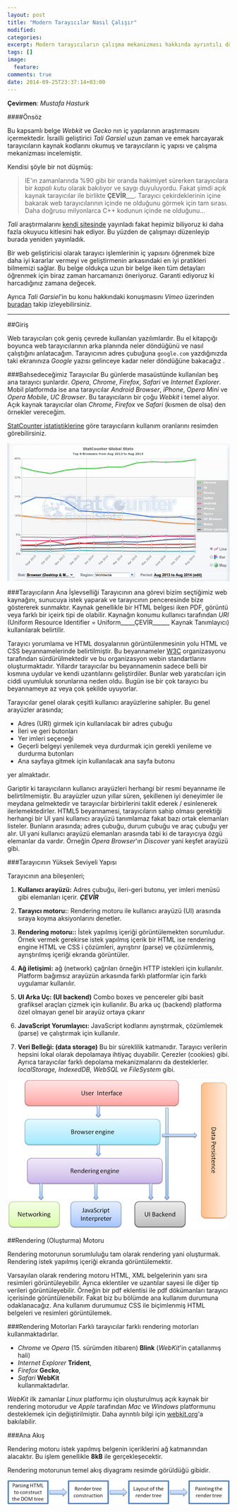 ```yaml
---
layout: post
title: "Modern Tarayıcılar Nasıl Çalışır"
modified:
categories: 
excerpt: Modern tarayıcıların çalışma mekanizması hakkında ayrıntılı döküman.
tags: []
image:
  feature:
comments: true
date: 2014-09-25T23:37:14+03:00
---
```



**Çevirmen**: *Mustafa Hasturk*

####Önsöz

Bu kapsamlı belge *Webkit* ve *Gecko* nın iç yapılarının araştırmasını içermektedir. İsrailli geliştirici *Tali Garsiel* uzun zaman ve emek harcayarak tarayıcıların kaynak kodlarını okumuş ve tarayıcıların iç yapısı ve çalışma mekanizması incelemiştir.  
  
  

Kendisi şöyle bir not düşmüş:
> IE'ın zamanlarında %90 gibi bir oranda hakimiyet sürerken tarayıcılara bir *kapalı kutu* olarak bakılıyor ve saygı duyuluyordu. Fakat şimdi açık kaynak tarayıcılar ile birlikte ______ÇEVİR_________. Tarayıcı çekirdeklerinin içine bakarak web tarayıcılarının içinde ne olduğunu görmek için tam sırası. Daha doğrusu milyonlarca C++ kodunun içinde ne olduğunu...

*Tali* araştırmalarını [kendi sitesinde](http://taligarsiel.com/) yayınladı fakat hepimiz biliyoruz ki daha fazla okuyucu kitlesini hak ediyor. Bu yüzden de çalışmayı düzenleyip burada yeniden yayınladık.

Bir web geliştiricisi olarak tarayıcı işlemlerinin iç yapısını öğrenmek bize daha iyi kararlar vermeyi ve geliştirmenin arkasındaki en iyi pratikleri bilmemizi sağlar. Bu belge oldukça uzun bir belge iken tüm detayları öğrenmek için biraz zaman harcamanızı öneriyoruz. Garanti ediyoruz ki harcadığınız zamana değecek. 

Ayrıca *Tali Garsiel*'in bu konu hakkındaki konuşmasını *Vimeo* üzerinden [buradan](http://vimeo.com/44182484) takip izleyebilirsiniz.

-----------------------------------------------------------------------------------------------------

##Giriş

Web tarayıcıları çok geniş çevrede kullanılan yazılımlardır. Bu el kitapçığı boyunca web tarayıcılarının arka planında neler döndüğünü ve nasıl çalıştığını anlatacağım. Tarayıcının adres çubuğuna `google.com` yazdığınızda taki ekranınıza *Google* yazısı gelinceye kadar neler döndüğüne bakacağız .

###Bahsedeceğimiz Tarayıcılar
Bu günlerde masaüstünde kullanılan beş ana tarayıcı şunlardır. *Opera*, *Chrome*, *Firefox*, *Safari* ve *Internet Explorer*. Mobil platformda ise ana tarayıcılar *Android Browser*, *iPhone*, *Opera Mini* ve *Opera Mobile*, *UC Browser*. Bu tarayıcıların bir çoğu *Webkit* i temel alıyor. Açık kaynak tarayıcılar olan *Chrome*, *Firefox* ve *Safari* (kısmen de olsa) den örnekler vereceğim.  
       
[StatCounter istatistiklerine](http://gs.statcounter.com/#all-browser-ww-monthly-201308-201408) göre tarayıcıların kullanım oranlarını resimden görebilirsiniz.

![StatCounter Global Stat](../images/hbw/statcounter_global_stats.png "StatCounter Global Stat")


###Tarayıcıların Ana İşlevselliği
Tarayıcının ana görevi bizim seçtiğimiz web kaynağını, sunucuya istek yaparak ve tarayıcının penceresinde bize göstererek sunmaktır. Kaynak genellikle bir HTML belgesi iken PDF, görüntü veya farklı bir içeirk tipi de olabilir. Kaynağın konumu kullanıcı tarafından *URI* (Uniform Resource Identifier = Uniform_____ÇEVİR______ Kaynak Tanımlayıcı) kullanılarak belirtilir. 

Tarayıcı yorumlama ve HTML dosyalarının görüntülenmesinin yolu HTML ve CSS beyannamelerinde belirtilmiştir. Bu beyannameler [W3C](http://www.w3.org/) organizasyonu tarafından sürdürülmektedir ve bu organizasyon webin standartlarını oluşturmaktadır. Yıllardır tarayıcılar bu beyannamenin sadece belli bir kısmına uydular ve kendi uzantılarını geliştirdiler. Bunlar web yaratıcıları için ciddi uyumluluk sorunlarına neden oldu. Bugün ise bir çok tarayıcı bu beyannameye az veya çok şekilde uyuyorlar.

Tarayıcılar genel olarak çeşitli kullanıcı arayüzlerine sahipler. Bu genel arayüzler arasında;

* Adres (URI) girmek için kullanılacak bir adres çubuğu 
* İleri ve geri butonları
* Yer imleri seçeneği
* Geçerli belgeyi yenilemek veya durdurmak için gerekli yenileme ve durdurma butonları
* Ana sayfaya gitmek için kullanılacak ana sayfa butonu

yer almaktadır.  

Gariptir ki tarayıcıların kullanıcı arayüzleri herhangi bir resmi beyanname ile belirtilmemiştir. Bu arayüzler uzun yıllar süren, şekillenen iyi deneyimler ile meydana gelmektedir ve tarayıcılar birbirlerini taklit ederek / esinlenerek ilerlemektedirler. HTML5 beyannamesi, tarayıcıların sahip olması gerektiği herhangi bir UI yani kullanıcı arayüzü tanımlamaz fakat bazı ortak elemanları listeler. Bunların arasında; adres çubuğu, durum çubuğu ve araç çubuğu yer alır. UI yani kullanıcı arayüzü elemanları arasında tabi ki de tarayıcıya özgü elemanlar da vardır. Örneğin *Opera Browser*'ın *Discover* yani keşfet arayüzü gibi.

###Tarayıcının Yüksek Seviyeli Yapısı

Tarayıcının ana bileşenleri;  

1. **Kullanıcı arayüzü:** Adres çubuğu, ileri-geri butonu, yer imleri menüsü gibi elemanları içerir.  _____________ÇEVİR_____________

2. **Tarayıcı motoru:**: Rendering motoru ile kullanıcı arayüzü (UI) arasında sıraya koyma aksiyonlarını denetler.

3. **Rendering motoru::** İstek yapılmış içeriği görüntülemekten sorumludur. Örnek vermek gerekirse istek yapılmış içerik bir HTML ise rendering engine HTML ve CSS i çözümleri, ayrıştırır (parse) ve çözümlenmiş, ayrıştırılmış içeriği ekranda görüntüler. 

4. **Ağ iletişimi:** ağ (network) çağrıları örneğin HTTP istekleri için kullanılır. Platform bağımsız arayüzün arkasında farklı platformlar için farklı uygulamar kullanılır. 

5. **UI Arka Uç: (UI backend)** Combo boxes ve pencereler gibi basit grafiksel araçları çizmek için kullanılır. Bu arka uç (backend) platforma özel olmayan genel bir arayüz ortaya çıkarır 

6. **JavaScript Yorumlayıcı:** JavaScript kodlarını ayrıştırmak, çözümlemek (parse) ve çalıştırmak için kullanılır. 

7. **Veri Belleği: (data storage)** Bu bir süreklilik katmanıdır. Tarayıcı verilerin hepsini lokal olarak depolamaya ihtiyaç duyabilir. Çerezler (cookies) gibi. Ayrıca tarayıcılar farklı depolama mekanizmalarını da desteklerler. *localStorage, IndexedDB, WebSQL ve FileSystem* gibi.


![Tarayıcı bileşenleri](../images/hbw/layers.png "Tarayıcı Bileşenleri")


##Rendering (Oluşturma) Motoru

Rendering motorunun sorumluluğu tam olarak rendering yani oluşturmak. Rendering istek yapılmış içeriği ekranda görüntülemektir. 

Varsayılan olarak rendering motoru HTML, XML belgelerinin yanı sıra resimleri görüntüleyebilir. Ayrıca eklentiler ve uzantılar sayesi ile diğer tip verileri görüntüleyebilir. Örneğin bir pdf eklentisi ile pdf dökümanları tarayıcı içerisinde görüntülenebilir. Fakat biz bu bölümde ana kullanım durumuna odaklanacağız. Ana kullanım durumumuz CSS ile biçimlenmiş HTML belgeleri ve resimleri görüntülemek.

###Rendering Motorları
Farklı tarayıcılar farklı rendering motorları kullanmaktadırlar.  
- *Chrome* ve *Opera* (15. sürümden itibaren) **Blink** (*WebKit*'in çatallanmış hali)  
- *Internet Explorer* **Trident**,  
- *Firefox* **Gecko**,  
- *Safari* **WebKit**  
kullanmaktadırlar. 

*WebKit* ilk zamanlar *Linux* platformu için oluşturulmuş açık kaynak bir rendering motorudur ve *Apple* tarafından *Mac* ve *Windows* platformunu desteklemek için değiştirilmiştir. Daha ayrıntılı bilgi için [webkit.org](http://www.webkit.org/)'a bakılabilir. 

###Ana Akış

Rendering motoru istek yapılmış belgenin içeriklerini ağ katmanından alacaktır. Bu işlem genellikle **8kB** ile gerçekleşecektir.  

Rendering motorunun temel akış diyagramı resimde görüldüğü gibidir.

![Rendering Motoru Temel Akış Diyagramı](../images/hbw/flow.png "Rendering Motoru Temel Akış Diyagramı")








